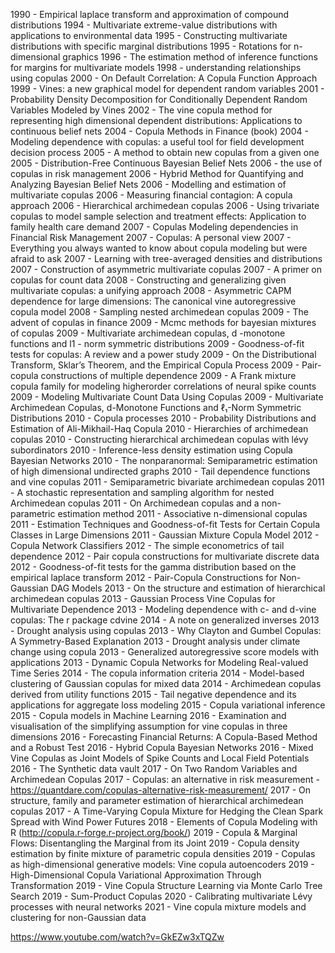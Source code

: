 1990 - Empirical laplace transform and approximation of compound distributions
1994 - Multivariate extreme-value distributions with applications to environmental data
1995 - Constructing multivariate distributions with specific marginal distributions
1995 - Rotations for n-dimensional graphics
1996 - The estimation method of inference functions for margins for multivariate models
1998 - understanding relationships using copulas
2000 - On Default Correlation: A Copula Function Approach
1999 - Vines: a new graphical model for dependent random variables
2001 - Probability Density Decomposition for Conditionally Dependent Random Variables Modeled by Vines
2002 - The vine copula method for representing high dimensional dependent distributions: Applications to continuous belief nets
2004 - Copula Methods in Finance (book)
2004 - Modeling dependence with copulas: a useful tool for field development decision process
2005 - A method to obtain new copulas from a given one
2005 - Distribution-Free Continuous Bayesian Belief Nets
2006 - the use of copulas in risk management
2006 - Hybrid Method for Quantifying and Analyzing Bayesian Belief Nets
2006 - Modelling and estimation of multivariate copulas
2006 - Measuring financial contagion: A copula approach
2006 - Hierarchical archimedean copulas
2006 - Using trivariate copulas to model sample selection and treatment effects: Application to family health care demand
2007 - Copulas Modeling dependencies in Financial Risk Management
2007 - Copulas: A personal view
2007 - Everything you always wanted to know about copula modeling but were afraid to ask
2007 - Learning with tree-averaged densities and distributions
2007 - Construction of asymmetric multivariate copulas
2007 - A primer on copulas for count data
2008 - Constructing and generalizing given multivariate copulas: a unifying approach
2008 - Asymmetric CAPM dependence for large dimensions: The canonical vine autoregressive copula model
2008 - Sampling nested archimedean copulas
2009 - The advent of copulas in finance
2009 - Mcmc methods for bayesian mixtures of copulas
2009 - Multivariate archimedean copulas, d -monotone functions and l1 - norm symmetric distributions
2009 - Goodness-of-fit tests for copulas: A review and a power study
2009 - On the Distributional Transform, Sklar’s Theorem, and the Empirical Copula Process
2009 - Pair-copula constructions of multiple dependence
2009 - A Frank mixture copula family for modeling higherorder correlations of neural spike counts
2009 - Modeling Multivariate Count Data Using Copulas
2009 - Multivariate Archimedean Copulas, d-Monotone Functions and ℓ₁-Norm Symmetric Distributions
2010 - Copula processes
2010 - Probability Distributions and Estimation of Ali-Mikhail-Haq Copula
2010 - Hierarchies of archimedean copulas
2010 - Constructing hierarchical archimedean copulas with lévy subordinators
2010 - Inference-less density estimation using Copula Bayesian Networks
2010 - The nonparanormal: Semiparametric estimation of high dimensional undirected graphs
2010 - Tail dependence functions and vine copulas
2011 - Semiparametric bivariate archimedean copulas
2011 - A stochastic representation and sampling algorithm for nested Archimedean copulas
2011 - On Archimedean copulas and a non-parametric estimation method
2011 - Associative n-dimensional copulas
2011 - Estimation Techniques and Goodness-of-fit Tests for Certain Copula Classes in Large Dimensions
2011 - Gaussian Mixture Copula Model
2012 - Copula Network Classifiers
2012 - The simple econometrics of tail dependence
2012 - Pair copula constructions for multivariate discrete data
2012 - Goodness-of-fit tests for the gamma distribution based on the empirical laplace transform
2012 - Pair-Copula Constructions for Non-Gaussian DAG Models
2013 - On the structure and estimation of hierarchical archimedean copulas
2013 - Gaussian Process Vine Copulas for Multivariate Dependence
2013 - Modeling dependence with c- and d-vine copulas: The r package cdvine
2014 - A note on generalized inverses
2013 - Drought analysis using copulas
2013 - Why Clayton and Gumbel Copulas: A Symmetry-Based Explanation
2013 - Drought analysis under climate change using copula
2013 - Generalized autoregressive score models with applications
2013 - Dynamic Copula Networks for Modeling Real-valued Time Series
2014 - The copula information criteria
2014 - Model-based clustering of Gaussian copulas for mixed data
2014 - Archimedean copulas derived from utility functions
2015 - Tail negative dependence and its applications for aggregate loss modeling
2015 - Copula variational inference
2015 - Copula models in Machine Learning
2016 - Examination and visualisation of the simplifying assumption for vine copulas in three dimensions
2016 - Forecasting Financial Returns: A Copula-Based Method and a Robust Test
2016 - Hybrid Copula Bayesian Networks
2016 - Mixed Vine Copulas as Joint Models of Spike Counts and Local Field Potentials
2016 - The Synthetic data vault
2017 - On Two Random Variables and Archimedean Copulas
2017 - Copulas: an alternative in risk measurement - https://quantdare.com/copulas-alternative-risk-measurement/
2017 - On structure, family and parameter estimation of hierarchical archimedean copulas
2017 - A Time-Varying Copula Mixture for Hedging the Clean Spark Spread with Wind Power Futures
2018 - Elements of Copula Modeling with R (http://copula.r-forge.r-project.org/book/)
2019 - Copula & Marginal Flows: Disentangling the Marginal from its Joint
2019 - Copula density estimation by finite mixture of parametric copula densities
2019 - Copulas as high-dimensional generative models: Vine copula autoencoders
2019 - High-Dimensional Copula Variational Approximation Through Transformation
2019 - Vine Copula Structure Learning via Monte Carlo Tree Search
2019 - Sum-Product Copulas
2020 - Calibrating multivariate Lévy processes with neural networks
2021 - Vine copula mixture models and clustering for non-Gaussian data

https://www.youtube.com/watch?v=GkEZw3xTQZw